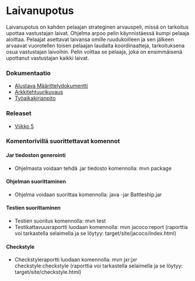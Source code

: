 # Laivanupotus

Laivanupotus on kahden pelaajan strateginen arvauspeli, missä on tarkoitus upottaa vastustajan laivat. Ohjelma arpoo pelin käynnistäessä kumpi pelaaja aloittaa. Pelaajat asettavat laivansa omille ruudukoilleen ja sen jälkeen arvaavat vuorotellen toisen pelaajan laudalta koordinaatteja, tarkoituksena osua vastustajan laivoihin. Pelin voittaa se pelaaja, joka on ensimmäisenä upottanut vastustajan kaikki laivat. 
 
### Dokumentaatio
  * [Alustava Määrittelydokumentti](https://github.com/Maijjay/ot-harjoitustyo/blob/master/dokumentointi/m%C3%A4%C3%A4rittelydokumentti.md)
  * [Arkkitehtuurikuvaus](https://github.com/Maijjay/ot-harjoitustyo/blob/master/dokumentointi/Arkkitehtuurikuvaus.md) 
  * [Työaikakirjanpito](https://github.com/Maijjay/ot-harjoitustyo/blob/master/dokumentointi/tyoaikakirjanpito.md)


### Releaset
 * [Viikko 5](https://github.com/Maijjay/ot-harjoitustyo/releases/tag/viikko5)
 
### Komentorivillä suorittettavat komennot
  
  #### Jar tiedoston generointi
   * Ohjelmasta voidaan tehdä .jar tiedosto komennolla: mvn package
   
  #### Ohjelman suorittaminen
   * Ohjelma voidaan suorittaa komennolla: java -jar Battleship.jar
 
  #### Testien suorittaminen
   * Testien suoritus komennolla: mvn test
   * Testikattavuusraportti luodaan komennolla: mvn jacoco:report 
   (raporttia voi tarkastella selaimella ja se löytyy: target/site/jacoco/index.html)
  
  #### Checkstyle
   * Checkstyleraportti luodaan komennolla: mvn jxr:jxr checkstyle:checkstyle 
   (raporttia voi tarkastella selaimella ja se löytyy: target/site/checkstyle.html)

  
  
